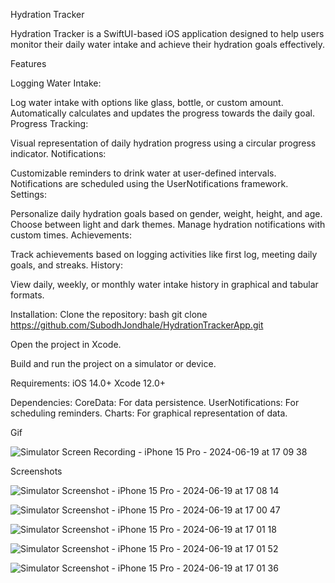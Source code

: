 
Hydration Tracker

Hydration Tracker is a SwiftUI-based iOS application designed to help users monitor their daily water intake and achieve their hydration goals effectively.

Features

Logging Water Intake:

Log water intake with options like glass, bottle, or custom amount.
Automatically calculates and updates the progress towards the daily goal.
Progress Tracking:

Visual representation of daily hydration progress using a circular progress indicator.
Notifications:

Customizable reminders to drink water at user-defined intervals.
Notifications are scheduled using the UserNotifications framework.
Settings:

Personalize daily hydration goals based on gender, weight, height, and age.
Choose between light and dark themes.
Manage hydration notifications with custom times.
Achievements:

Track achievements based on logging activities like first log, meeting daily goals, and streaks.
History:

View daily, weekly, or monthly water intake history in graphical and tabular formats.

Installation:
Clone the repository:
bash
git clone https://github.com/SubodhJondhale/HydrationTrackerApp.git

Open the project in Xcode.

Build and run the project on a simulator or device.

Requirements:
iOS 14.0+
Xcode 12.0+

Dependencies:
CoreData: For data persistence.
UserNotifications: For scheduling reminders.
Charts: For graphical representation of data.



Gif

![Simulator Screen Recording - iPhone 15 Pro - 2024-06-19 at 17 09 38](https://github.com/SubodhJondhale/HydrationTrackerApp/assets/122435965/01cb2e0a-5d4c-4da9-aeb3-2d8319007d19)


Screenshots 

![Simulator Screenshot - iPhone 15 Pro - 2024-06-19 at 17 08 14](https://github.com/SubodhJondhale/HydrationTrackerApp/assets/122435965/c27fe05c-2f76-4308-ad10-6f4808514f84)


![Simulator Screenshot - iPhone 15 Pro - 2024-06-19 at 17 00 47](https://github.com/SubodhJondhale/HydrationTrackerApp/assets/122435965/68a94161-27ee-406b-a5fb-b5b33d1b8761)


![Simulator Screenshot - iPhone 15 Pro - 2024-06-19 at 17 01 18](https://github.com/SubodhJondhale/HydrationTrackerApp/assets/122435965/9eb14f6a-74c4-435f-85dc-ed1ca06b1d94)


![Simulator Screenshot - iPhone 15 Pro - 2024-06-19 at 17 01 52](https://github.com/SubodhJondhale/HydrationTrackerApp/assets/122435965/6227160b-d75a-459b-a5ee-f5783b3a209c)


![Simulator Screenshot - iPhone 15 Pro - 2024-06-19 at 17 01 36](https://github.com/SubodhJondhale/HydrationTrackerApp/assets/122435965/f0056698-bda8-44ea-8c62-6552498f9200)













